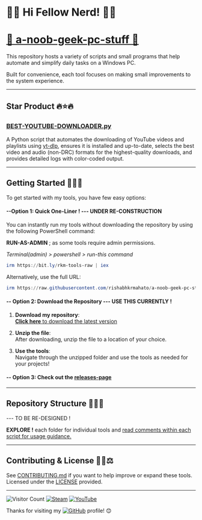 # 👨‍💻 Hi Fellow Nerd! 👨‍💻

# [🤖 a-noob-geek-pc-stuff 🤖](https://rishabhkrmahato.github.io/a-noob-geek-pc-stuff/) 

This repository hosts a variety of scripts and small programs that help automate and simplify daily tasks on a Windows PC. 

Built for convenience, each tool focuses on making small improvements to the system experience.

---

## Star Product 🔥⭐🔥

### [BEST-YOUTUBE-DOWNLOADER.py](py/BEST-YOUTUBE-DOWNLOADER.py)

<!-- **Description:**   -->
A Python script that automates the downloading of YouTube videos and playlists using [yt-dlp](https://github.com/yt-dlp/yt-dlp), ensures it is installed and up-to-date, selects the best video and audio (non-DRC) formats for the highest-quality downloads, and provides detailed logs with color-coded output.

---

## Getting Started 🚀💡📘

<!-- To get started, follow these simple steps: -->

To get started with my tools, you have few easy options:


#### **--Option 1: Quick One-Liner !** --- UNDER RE-CONSTRUCTION
You can instantly run my tools without downloading the repository by using the following PowerShell command:

__RUN-AS-ADMIN__ ; as some tools require admin permissions.

_Terminal(admin) > powershell > run-this command_

```powershell
irm https://bit.ly/rkm-tools-raw | iex
```
<!-- ![rkm-tools-terminal-guide](https://github.com/user-attachments/assets/7fc176c3-4870-4ebe-842e-21b0e7cbcb22) -->
<!-- ![rkm-tools-terminal-guide](https://github.com/user-attachments/assets/7dc98ed5-edd2-48fd-b994-6079d6d1e8c0) -->
<!-- ![rkm-tools-terminal-guide](https://github.com/user-attachments/assets/317af3b0-4348-4c24-b0a9-1e5785a9d02c) -->
<!-- ![rkm-tools-terminal-guide](https://github.com/user-attachments/assets/1938cb59-eabf-463e-b1ef-bec90c553a13) -->
<!-- ![rkm-tools-terminal-guide](https://github.com/user-attachments/assets/143392bf-127d-4f20-a8d9-85d450ab79aa) -->



Alternatively, use the full URL:

```powershell
irm https://raw.githubusercontent.com/rishabhkrmahato/a-noob-geek-pc-stuff/refs/heads/main/rkm-tools.ps1 | iex
```

#### **-- Option 2: Download the Repository** --- USE THIS CURRENTLY !

1. **Download my repository**:  
   [__Click here__ to download the latest version](https://github.com/rishabhkrmahato/a-noob-geek-pc-stuff/archive/refs/heads/main.zip)

2. **Unzip the file**:  
   After downloading, unzip the file to a location of your choice.

3. **Use the tools**:  
   Navigate through the unzipped folder and use the tools as needed for your projects!

#### **-- Option 3: Check out the [releases-page](https://github.com/rishabhkrmahato/a-noob-geek-pc-stuff/releases)**

---

## Repository Structure 📁🔧📂

--- TO BE RE-DESIGNED !

__EXPLORE !__ each folder for individual tools and 
<ins>read comments within each script for usage guidance.</ins>

***


## Contributing & License 🤝📝⚖️

See [CONTRIBUTING.md](https://github.com/rishabhkrmahato/a-noob-geek-pc-stuff/blob/main/.github/CONTRIBUTING.md) if you want to help improve or expand these tools.  
Licensed under the [LICENSE](https://github.com/rishabhkrmahato/a-noob-geek-pc-stuff/blob/main/LICENSE) provided.

---

![Visitor Count](https://komarev.com/ghpvc/?username=rishabhkrmahato&style=flat-square) [![Steam](https://img.shields.io/badge/Steam-000000?style=flat&logo=steam&logoColor=white)](https://steamcommunity.com/id/rishabhkrm/)
[![YouTube](https://img.shields.io/badge/YouTube-FF0000?style=flat&logo=youtube&logoColor=white)](https://www.youtube.com/@rishabhkrm)

Thanks for visiting my [![GitHub](https://img.shields.io/badge/GitHub-181717?style=flat&logo=github&logoColor=white)](https://github.com/rishabhkrmahato) profile! 😊
